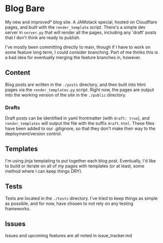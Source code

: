 # Blog Bare

My new and improved* blog site. A JAMstack special, hosted on Cloudflare pages, and built with the `render_template` script. There's a simple dev server in `server.py` that will render all the pages, including any 'draft' posts that I don't think are ready to publish.

I've mostly been committing directly to main, though if I have to work on some feature long term, I could consider branching. Part of me thinks this is a bad idea for eventually merging the feature branches in, however.

## Content

Blog posts are written in the `./posts` directory, and then built into html pages via the `render_templates.py` script. Right now, the pages are output into the working version of the site in the `./public` directory.

### Drafts

Draft posts can be identified in yaml frontmatter (with `draft: true`), and `render_templates` will output the file with the suffix `draft.html`. These files have been added to our .gitignore, so that they don't make their way to the deployment/version control.

## Templates

I'm using jinja templating to put together each blog post. Eventually, I'd like to build or iterate on all of my pages with templates (or at least, some method where I can keep things DRY).

## Tests

Tests are located in the `./tests` directory. I've tried to keep things as simple as possible, and for now, have chosen to not rely on any testing frameworks.

## Issues

Issues and upcoming features are all noted in issue_tracker.md
